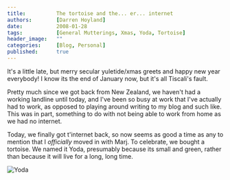 ```yaml
---
title:          The tortoise and the... er... internet 
authors:        [Darren Hoyland]
date:           2008-01-28
tags:           [General Mutterings, Xmas, Yoda, Tortoise]
header_image:   ""
categories:     [Blog, Personal]
published:      true
---
```


It's a little late, but merry secular yuletide/xmas greets and happy new year everybody! I know its the end of January now, but it's all Tiscali's fault.

Pretty much since we got back from New Zealand, we haven't had a working landline until today, and I've been so busy at work that I've actually had to work, as opposed to playing around writing to my blog and such like. This was in part, something to do with not being able to work from home as we had no internet.

Today, we finally got t'internet back, so now seems as good a time as any to mention that I *officially* moved in with Marj. To celebrate, we bought a tortoise. We named it Yoda, presumably because its small and green, rather than because it will live for a long, long time.

![Yoda](../media/Yoda_hand.jpg)
